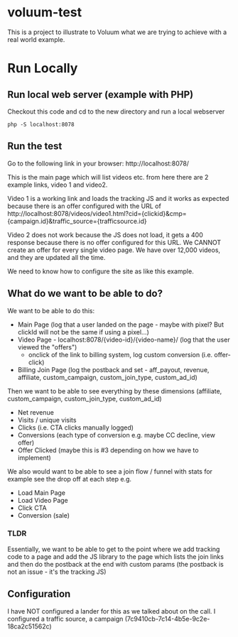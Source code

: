 # voluum-test

This is a project to illustrate to Voluum what we are trying to achieve with a real world example.


# Run Locally

## Run local web server (example with PHP)
Checkout this code and cd to the new directory and run a local webserver
```shell script
php -S localhost:8078
```

## Run the test
Go to the following link in your browser:
http://localhost:8078/

This is the main page which will list videos etc. from here there are 2 example links, video 1 and video2.

Video 1 is a working link and loads the tracking JS and it works as expected because there is an offer configured with the URL of http://localhost:8078/videos/video1.html?cid={clickid}&cmp={campaign.id}&traffic_source={trafficsource.id}

Video 2 does not work because the JS does not load, it gets a 400 response because there is no offer configured for this URL. We CANNOT create an offer for every single video page. We have over 12,000 videos, and they are updated all the time.

We need to know how to configure the site as like this example.

## What do we want to be able to do?
We want to be able to do this:
 - Main Page (log that a user landed on the page - maybe with pixel? But clickId will not be the same if using a pixel...)
 - Video Page - localhost:8078/{video-id}/{video-name}/ (log that the user viewed the "offers")
   -  onclick of the link to billing system, log custom conversion (i.e. offer-click)
 - Billing Join Page (log the postback and set - aff_payout, revenue, affiliate, custom_campaign, custom_join_type, custom_ad_id)
 
Then we want to be able to see everything by these dimensions (affiliate, custom_campaign, custom_join_type, custom_ad_id)
 - Net revenue
 - Visits / unique visits
 - Clicks (i.e. CTA clicks manually logged)
 - Conversions (each type of conversion e.g. maybe CC decline, view offer)
 - Offer Clicked (maybe this is #3 depending on how we have to implement)
 
We also would want to be able to see a join flow / funnel with stats for example see the drop off at each step e.g.
 - Load Main Page
 - Load Video Page
 - Click CTA
 - Conversion (sale)

### TLDR
Essentially, we want to be able to get to the point where we add tracking code to a page and add the JS library to the page which lists the join links and then do the postback at the end with custom params (the postback is not an issue - it's the tracking JS)
 

## Configuration
I have NOT configured a lander for this as we talked about on the call.
I configured a traffic source, a campaign (7c9410cb-7c14-4b5e-9c2e-18ca2c51562c)
